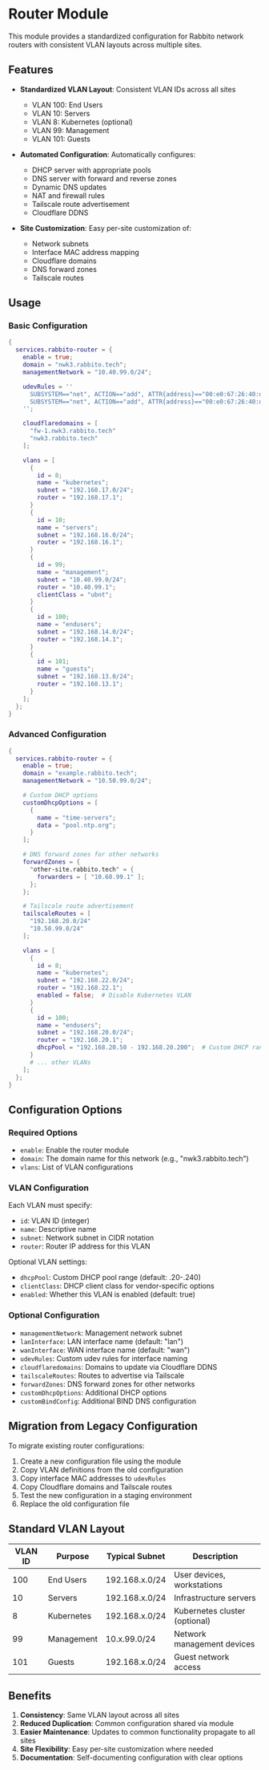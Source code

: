 # Router Module

This module provides a standardized configuration for Rabbito network routers with consistent VLAN layouts across multiple sites.

## Features

- **Standardized VLAN Layout**: Consistent VLAN IDs across all sites
  - VLAN 100: End Users
  - VLAN 10: Servers
  - VLAN 8: Kubernetes (optional)
  - VLAN 99: Management
  - VLAN 101: Guests

- **Automated Configuration**: Automatically configures:
  - DHCP server with appropriate pools
  - DNS server with forward and reverse zones
  - Dynamic DNS updates
  - NAT and firewall rules
  - Tailscale route advertisement
  - Cloudflare DDNS

- **Site Customization**: Easy per-site customization of:
  - Network subnets
  - Interface MAC address mapping
  - Cloudflare domains
  - DNS forward zones
  - Tailscale routes

## Usage

### Basic Configuration

```nix
{
  services.rabbito-router = {
    enable = true;
    domain = "nwk3.rabbito.tech";
    managementNetwork = "10.40.99.0/24";

    udevRules = ''
      SUBSYSTEM=="net", ACTION=="add", ATTR{address}=="00:e0:67:26:40:d9", NAME="lan"
      SUBSYSTEM=="net", ACTION=="add", ATTR{address}=="00:e0:67:26:40:d8", NAME="wan"
    '';

    cloudflaredomains = [
      "fw-1.nwk3.rabbito.tech"
      "nwk3.rabbito.tech"
    ];

    vlans = [
      {
        id = 8;
        name = "kubernetes";
        subnet = "192.168.17.0/24";
        router = "192.168.17.1";
      }
      {
        id = 10;
        name = "servers";
        subnet = "192.168.16.0/24";
        router = "192.168.16.1";
      }
      {
        id = 99;
        name = "management";
        subnet = "10.40.99.0/24";
        router = "10.40.99.1";
        clientClass = "ubnt";
      }
      {
        id = 100;
        name = "endusers";
        subnet = "192.168.14.0/24";
        router = "192.168.14.1";
      }
      {
        id = 101;
        name = "guests";
        subnet = "192.168.13.0/24";
        router = "192.168.13.1";
      }
    ];
  };
}
```

### Advanced Configuration

```nix
{
  services.rabbito-router = {
    enable = true;
    domain = "example.rabbito.tech";
    managementNetwork = "10.50.99.0/24";

    # Custom DHCP options
    customDhcpOptions = [
      {
        name = "time-servers";
        data = "pool.ntp.org";
      }
    ];

    # DNS forward zones for other networks
    forwardZones = {
      "other-site.rabbito.tech" = {
        forwarders = [ "10.60.99.1" ];
      };
    };

    # Tailscale route advertisement
    tailscaleRoutes = [
      "192.168.20.0/24"
      "10.50.99.0/24"
    ];

    vlans = [
      {
        id = 8;
        name = "kubernetes";
        subnet = "192.168.22.0/24";
        router = "192.168.22.1";
        enabled = false;  # Disable Kubernetes VLAN
      }
      {
        id = 100;
        name = "endusers";
        subnet = "192.168.20.0/24";
        router = "192.168.20.1";
        dhcpPool = "192.168.20.50 - 192.168.20.200";  # Custom DHCP range
      }
      # ... other VLANs
    ];
  };
}
```

## Configuration Options

### Required Options

- `enable`: Enable the router module
- `domain`: The domain name for this network (e.g., "nwk3.rabbito.tech")
- `vlans`: List of VLAN configurations

### VLAN Configuration

Each VLAN must specify:
- `id`: VLAN ID (integer)
- `name`: Descriptive name
- `subnet`: Network subnet in CIDR notation
- `router`: Router IP address for this VLAN

Optional VLAN settings:
- `dhcpPool`: Custom DHCP pool range (default: .20-.240)
- `clientClass`: DHCP client class for vendor-specific options
- `enabled`: Whether this VLAN is enabled (default: true)

### Optional Configuration

- `managementNetwork`: Management network subnet
- `lanInterface`: LAN interface name (default: "lan")
- `wanInterface`: WAN interface name (default: "wan")
- `udevRules`: Custom udev rules for interface naming
- `cloudflaredomains`: Domains to update via Cloudflare DDNS
- `tailscaleRoutes`: Routes to advertise via Tailscale
- `forwardZones`: DNS forward zones for other networks
- `customDhcpOptions`: Additional DHCP options
- `customBindConfig`: Additional BIND DNS configuration

## Migration from Legacy Configuration

To migrate existing router configurations:

1. Create a new configuration file using the module
2. Copy VLAN definitions from the old configuration
3. Copy interface MAC addresses to `udevRules`
4. Copy Cloudflare domains and Tailscale routes
5. Test the new configuration in a staging environment
6. Replace the old configuration file

## Standard VLAN Layout

| VLAN ID | Purpose | Typical Subnet | Description |
|---------|---------|----------------|-------------|
| 100 | End Users | 192.168.x.0/24 | User devices, workstations |
| 10 | Servers | 192.168.x.0/24 | Infrastructure servers |
| 8 | Kubernetes | 192.168.x.0/24 | Kubernetes cluster (optional) |
| 99 | Management | 10.x.99.0/24 | Network management devices |
| 101 | Guests | 192.168.x.0/24 | Guest network access |

## Benefits

1. **Consistency**: Same VLAN layout across all sites
2. **Reduced Duplication**: Common configuration shared via module
3. **Easier Maintenance**: Updates to common functionality propagate to all sites
4. **Site Flexibility**: Easy per-site customization where needed
5. **Documentation**: Self-documenting configuration with clear options
